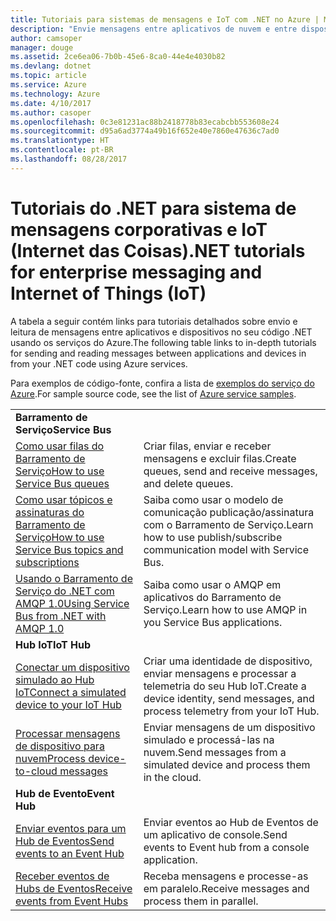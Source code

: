 ```yaml
---
title: Tutoriais para sistemas de mensagens e IoT com .NET no Azure | Microsoft Docs
description: "Envie mensagens entre aplicativos de nuvem e entre dispositivos e a nuvem usando o .NET e serviços do Azure."
author: camsoper
manager: douge
ms.assetid: 2ce6ea06-7b0b-45e6-8ca0-44e4e4030b82
ms.devlang: dotnet
ms.topic: article
ms.service: Azure
ms.technology: Azure
ms.date: 4/10/2017
ms.author: casoper
ms.openlocfilehash: 0c3e81231ac88b2418778b83ecabcbb553608e24
ms.sourcegitcommit: d95a6ad3774a49b16f652e40e7860e47636c7ad0
ms.translationtype: HT
ms.contentlocale: pt-BR
ms.lasthandoff: 08/28/2017
---
```

# <a name="net-tutorials-for-enterprise-messaging-and-internet-of-things-iot"></a><span data-ttu-id="16ceb-103">Tutoriais do .NET para sistema de mensagens corporativas e IoT (Internet das Coisas)</span><span class="sxs-lookup"><span data-stu-id="16ceb-103">.NET tutorials for enterprise messaging and Internet of Things (IoT)</span></span>

<span data-ttu-id="16ceb-104">A tabela a seguir contém links para tutoriais detalhados sobre envio e leitura de mensagens entre aplicativos e dispositivos no seu código .NET usando os serviços do Azure.</span><span class="sxs-lookup"><span data-stu-id="16ceb-104">The following table links to in-depth tutorials for sending and reading messages between applications and devices in from your .NET code using Azure services.</span></span>

<span data-ttu-id="16ceb-105">Para exemplos de código-fonte, confira a lista de [exemplos do serviço do Azure](https://azure.microsoft.com/resources/samples/?platform=dotnet).</span><span class="sxs-lookup"><span data-stu-id="16ceb-105">For sample source code, see the list of [Azure service samples](https://azure.microsoft.com/resources/samples/?platform=dotnet).</span></span>


| | |
|---|---|
| <span data-ttu-id="16ceb-106">**Barramento de Serviço**</span><span class="sxs-lookup"><span data-stu-id="16ceb-106">**Service Bus**</span></span> | |
| <span data-ttu-id="16ceb-107">[Como usar filas do Barramento de Serviço][1]</span><span class="sxs-lookup"><span data-stu-id="16ceb-107">[How to use Service Bus queues][1]</span></span> | <span data-ttu-id="16ceb-108">Criar filas, enviar e receber mensagens e excluir filas.</span><span class="sxs-lookup"><span data-stu-id="16ceb-108">Create queues, send and receive messages, and delete queues.</span></span> | 
| <span data-ttu-id="16ceb-109">[Como usar tópicos e assinaturas do Barramento de Serviço][2]</span><span class="sxs-lookup"><span data-stu-id="16ceb-109">[How to use Service Bus topics and subscriptions][2]</span></span> | <span data-ttu-id="16ceb-110">Saiba como usar o modelo de comunicação publicação/assinatura com o Barramento de Serviço.</span><span class="sxs-lookup"><span data-stu-id="16ceb-110">Learn how to use publish/subscribe communication model with Service Bus.</span></span>
| <span data-ttu-id="16ceb-111">[Usando o Barramento de Serviço do .NET com AMQP 1.0][3]</span><span class="sxs-lookup"><span data-stu-id="16ceb-111">[Using Service Bus from .NET with AMQP 1.0][3]</span></span> | <span data-ttu-id="16ceb-112">Saiba como usar o AMQP em aplicativos do Barramento de Serviço.</span><span class="sxs-lookup"><span data-stu-id="16ceb-112">Learn how to use AMQP in you Service Bus applications.</span></span>
|<span data-ttu-id="16ceb-113">**Hub IoT**</span><span class="sxs-lookup"><span data-stu-id="16ceb-113">**IoT Hub**</span></span>|
| <span data-ttu-id="16ceb-114">[Conectar um dispositivo simulado ao Hub IoT][4]</span><span class="sxs-lookup"><span data-stu-id="16ceb-114">[Connect a simulated device to your IoT Hub][4]</span></span> | <span data-ttu-id="16ceb-115">Criar uma identidade de dispositivo, enviar mensagens e processar a telemetria do seu Hub IoT.</span><span class="sxs-lookup"><span data-stu-id="16ceb-115">Create a device identity, send messages, and process telemetry from your IoT Hub.</span></span> |   
| <span data-ttu-id="16ceb-116">[Processar mensagens de dispositivo para nuvem][5]</span><span class="sxs-lookup"><span data-stu-id="16ceb-116">[Process device-to-cloud messages][5]</span></span> | <span data-ttu-id="16ceb-117">Enviar mensagens de um dispositivo simulado e processá-las na nuvem.</span><span class="sxs-lookup"><span data-stu-id="16ceb-117">Send messages from a simulated device and process them in the cloud.</span></span> |
|<span data-ttu-id="16ceb-118">**Hub de Evento**</span><span class="sxs-lookup"><span data-stu-id="16ceb-118">**Event Hub**</span></span>|
| <span data-ttu-id="16ceb-119">[Enviar eventos para um Hub de Eventos][6]</span><span class="sxs-lookup"><span data-stu-id="16ceb-119">[Send events to an Event Hub][6]</span></span> | <span data-ttu-id="16ceb-120">Enviar eventos ao Hub de Eventos de um aplicativo de console.</span><span class="sxs-lookup"><span data-stu-id="16ceb-120">Send events to Event hub from a console application.</span></span>
| <span data-ttu-id="16ceb-121">[Receber eventos de Hubs de Eventos][7]</span><span class="sxs-lookup"><span data-stu-id="16ceb-121">[Receive events from Event Hubs][7]</span></span> | <span data-ttu-id="16ceb-122">Receba mensagens e processe-as em paralelo.</span><span class="sxs-lookup"><span data-stu-id="16ceb-122">Receive messages and process them in parallel.</span></span>


[1]: /azure/service-bus-messaging/service-bus-dotnet-get-started-with-queues
[2]: /azure/service-bus-messaging/service-bus-dotnet-how-to-use-topics-subscriptions
[3]: /azure/service-bus-messaging/service-bus-amqp-dotnet
[4]: /azure/iot-hub/iot-hub-csharp-csharp-getstarted
[5]: /azure/iot-hub/iot-hub-csharp-csharp-process-d2c
[6]: /azure/event-hubs/event-hubs-dotnet-standard-getstarted-send
[7]: /azure/event-hubs/event-hubs-dotnet-standard-getstarted-receive-eph


